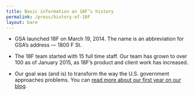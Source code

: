 ```yaml
---
title: Basic information on 18F’s history
permalink: /press/history-of-18F
layout: bare
---
```


* GSA launched 18F on March 19, 2014. The name is an abbreviation for GSA’s address — 1800 F St.

* The 18F team started with 15 full time staff. Our team has grown to over 100 as of January 2015, as 18F’s product and client work has increased.

* Our goal was (and is) to transform the way the U.S. government approaches problems. You can [read more about our first year on our blog](https://18f.gsa.gov/2015/03/20/one-year-in-and-looking-forward/).
